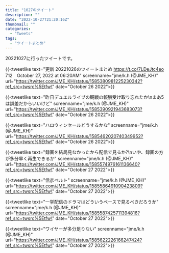 ```yaml
---
title: "1027のツイート"
description: ""
date: "2022-10-27T21:20:16Z"
thumbnail: ""
categories:
  - "Tweets"
tags:
  - "ツイートまとめ"
---
```

20221027に行ったツイートです。
<!--more-->
{{<tweetlike text=\"更新 20221026のツイートまとめ https://t.co/7LDeJtc4eo 712　October 27, 2022 at 06:20AM\" screenname=\"jme/k.h (@JME_KH)\" url=\"https://twitter.com/JME_KH/status/1585380981225230342?ref_src=twsrc%5Etfw\" date=\"October 26 2022\">}}

{{<tweetlike text=\"昨日デュエルライブの観戦の報酬受け取り忘れたか\nまあ5は誤差だからいいけど\" screenname=\"jme/k.h (@JME_KH)\" url=\"https://twitter.com/JME_KH/status/1585390921943683073?ref_src=twsrc%5Etfw\" date=\"October 26 2022\">}}

{{<tweetlike text=\"ハロウィンセールどうするかな\" screenname=\"jme/k.h (@JME_KH)\" url=\"https://twitter.com/JME_KH/status/1585462020740349952?ref_src=twsrc%5Etfw\" date=\"October 26 2022\">}}

{{<tweetlike text=\"録画を結局見なかったから配信で見るか?\nいや、録画の方が多分早く再生できるか\" screenname=\"jme/k.h (@JME_KH)\" url=\"https://twitter.com/JME_KH/status/1585574976161136640?ref_src=twsrc%5Etfw\" date=\"October 27 2022\">}}

{{<tweetlike text=\"信彦ベルト\" screenname=\"jme/k.h (@JME_KH)\" url=\"https://twitter.com/JME_KH/status/1585586491090423809?ref_src=twsrc%5Etfw\" date=\"October 27 2022\">}}

{{<tweetlike text=\"一挙配信のドラマはどういうペースで見るべきだろうか\" screenname=\"jme/k.h (@JME_KH)\" url=\"https://twitter.com/JME_KH/status/1585587425711394816?ref_src=twsrc%5Etfw\" date=\"October 27 2022\">}}

{{<tweetlike text=\"ワイヤーが多分足りない\" screenname=\"jme/k.h (@JME_KH)\" url=\"https://twitter.com/JME_KH/status/1585622226166247424?ref_src=twsrc%5Etfw\" date=\"October 27 2022\">}}

